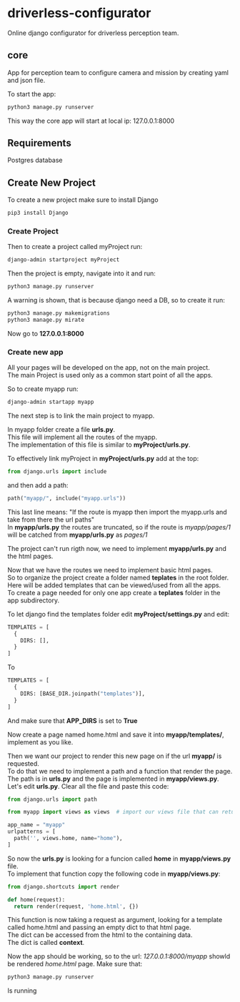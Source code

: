 # driverless-configurator
Online django configurator for driverless perception team.

## core
App for perception team to configure camera and mission by creating yaml and json file.

To start the app:
~~~bash
python3 manage.py runserver
~~~

This way the core app will start at local ip: 127.0.0.1:8000

## Requirements
Postgres database

## Create New Project
To create a new project make sure to install Django

~~~bash
pip3 install Django
~~~
### Create Project
Then to create a project called myProject run:
~~~bash
django-admin startproject myProject
~~~

Then the project is empty, navigate into it and run:
~~~bash
python3 manage.py runserver
~~~

A warning is shown, that is because django need a DB, so to create it run:
~~~bash
python3 manage.py makemigrations
python3 manage.py mirate
~~~

Now go to **127.0.0.1:8000**


### Create new app
All your pages will be developed on the app, not on the main project.  
The main Project is used only as a common start point of all the apps.  

So to create myapp run:
~~~bash
django-admin startapp myapp
~~~

The next step is to link the main project to myapp.

In myapp folder create a file **urls.py**.  
This file will implement all the routes of the myapp.  
The implementation of this file is similar to **myProject/urls.py**.


To effectively link myProject in **myProject/urls.py** add at the top:
~~~python
from django.urls import include
~~~
and then add a path:
~~~python
path("myapp/", include("myapp.urls"))
~~~

This last line means: "If the route is myapp then import the myapp.urls and take from there the url paths"  
In **myapp/urls.py** the routes are truncated, so if the route is *myapp/pages/1* will be catched from **myapp/urls.py** as *pages/1*

The project can't run rigth now, we need to implement **myapp/urls.py** and the html pages.

Now that we have the routes we need to implement basic html pages.  
So to organize the project create a folder named **teplates** in the root folder.  
Here will be added templates that can be viewed/used from all the apps.  
To create a page needed for only one app create a **teplates** folder in the app subdirectory.

To let django find the templates folder edit **myProject/settings.py** and edit:
~~~python
TEMPLATES = [
  {
    DIRS: [],
  }  
]
~~~
To
~~~python
TEMPLATES = [
  {
    DIRS: [BASE_DIR.joinpath("templates")],
  }  
]
~~~
And make sure that **APP_DIRS** is set to **True**

Now create a page named home.html and save it into **myapp/templates/**, implement as you like.

Then we want our project to render this new page on if the url **myapp/** is requested.  
To do that we need to implement a path and a function that render the page.  
The path is in **urls.py** and the page is implemented in **myapp/views.py**.  
Let's edit **urls.py**. Clear all the file and paste this code:
~~~python
from django.urls import path

from myapp import views as views  # import our views file that can return html page to be rendered

app_name = "myapp"
urlpatterns = [
  path('', views.home, name="home"),
]
~~~

So now the **urls.py** is looking for a funcion called **home** in **myapp/views.py** file.  
To implement that function copy the following code in **myapp/views.py**:
~~~python
from django.shortcuts import render

def home(request):
  return render(request, 'home.html', {})
~~~

This function is now taking a request as argument, looking for a template called home.html and passing an empty dict to that html page.  
The dict can be accessed from the html to the containing data.  
The dict is called **context**.

Now the app should be working, so to the url: *127.0.0.1:8000/myapp* showld be rendered *home.html* page.
Make sure that:
~~~bash
python3 manage.py runserver
~~~
Is running
